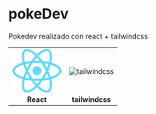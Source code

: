 # pokeDev
Pokedev realizado con react + tailwindcss

<table>
  <tr>
		<td align="center"> <img align="center" src="https://github.com/BhavyaCodes/portfolio/blob/main/public/assets/icons/react.png" alt="react logo" width="100" /></td>
		<td align="center"> <img align="center" src="https://upload.wikimedia.org/wikipedia/commons/thumb/d/d5/Tailwind_CSS_Logo.svg/1200px-Tailwind_CSS_Logo.svg.png" alt="tailwindcss " width="100" /></td>
  </tr> 
   <tr>
			<td align="center"><b> React </b></td>
			<td align="center"><b> tailwindcss </b></td>
  </tr>
</table>

